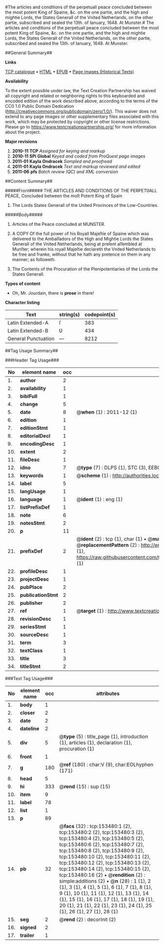 #The articles and conditions of the perpetuall peace concluded between the most potent King of Spaine, &c. on the one partie, and the high and mightie Lords, the States Generall of the Vnited Netherlands, on the other partie, subscribed and sealed the 13th. of Ianuary, 1648. At Munster.#
The articles and conditions of the perpetuall peace concluded between the most potent King of Spaine, &c. on the one partie, and the high and mightie Lords, the States Generall of the Vnited Netherlands, on the other partie, subscribed and sealed the 13th. of Ianuary, 1648. At Munster.

##General Summary##

**Links**

[TCP catalogue](http://www.ota.ox.ac.uk/tcp/)  • 
[HTML](http://tei.it.ox.ac.uk/tcp/Texts-HTML/free/A90/A90643.html)  • 
[EPUB](http://tei.it.ox.ac.uk/tcp/Texts-EPUB/free/A90/A90643.epub) • 
[Page images (Historical Texts)](https://historicaltexts.jisc.ac.uk/eebo-99895821e)

**Availability**

To the extent possible under law, the Text Creation Partnership has waived all copyright and related or neighboring rights to this keyboarded and encoded edition of the work described above, according to the terms of the CC0 1.0 Public Domain Dedication (http://creativecommons.org/publicdomain/zero/1.0/). This waiver does not extend to any page images or other supplementary files associated with this work, which may be protected by copyright or other license restrictions. Please go to https://www.textcreationpartnership.org/ for more information about the project.

**Major revisions**

1. __2010-11__ __TCP__ *Assigned for keying and markup*
1. __2010-11__ __SPi Global__ *Keyed and coded from ProQuest page images*
1. __2011-01__ __Kayla Ondracek__ *Sampled and proofread*
1. __2011-01__ __Kayla Ondracek__ *Text and markup reviewed and edited*
1. __2011-06__ __pfs__ *Batch review (QC) and XML conversion*

##Content Summary##

#####Front#####
THE ARTICLES AND CONDITIONS OF THE PERPETƲALL PEACE, Concluded between the moſt Potent King of Spain
1. The Lords States Generall of the United Provinces of the Low-Countries.

#####Body#####

1. Articles of the Peace concluded at MUNSTER.

1. A COPY Of the full power of his Royall Majeſtie of Spaine which was delivered to the Ambaſſadors of the High and Mightie Lords the States Generall of the Vnited Netherlands, being at preſent aſſembled at Munſter; wherein his royall Majeſtie declareth the Vnited Netherlands to be free and franke, without that he hath any pretence on them in any manner; as followeth.

1. The Contents of the Procuration of the Plenipotentiaries of the Lords the States Generall.

**Types of content**

  * Oh, Mr. Jourdain, there is **prose** in there!

**Character listing**


|Text|string(s)|codepoint(s)|
|---|---|---|
|Latin Extended-A|ſ|383|
|Latin Extended-B|Ʋ|434|
|General Punctuation|—|8212|

##Tag Usage Summary##

###Header Tag Usage###

|No|element name|occ|attributes|
|---|---|---|---|
|1.|__author__|2||
|2.|__availability__|1||
|3.|__biblFull__|1||
|4.|__change__|5||
|5.|__date__|8| @__when__ (1) : 2011-12 (1)|
|6.|__edition__|1||
|7.|__editionStmt__|1||
|8.|__editorialDecl__|1||
|9.|__encodingDesc__|1||
|10.|__extent__|2||
|11.|__fileDesc__|1||
|12.|__idno__|7| @__type__ (7) : DLPS (1), STC (3), EEBO-CITATION (1), PROQUEST (1), VID (1)|
|13.|__keywords__|1| @__scheme__ (1) : http://authorities.loc.gov/ (1)|
|14.|__label__|5||
|15.|__langUsage__|1||
|16.|__language__|1| @__ident__ (1) : eng (1)|
|17.|__listPrefixDef__|1||
|18.|__note__|6||
|19.|__notesStmt__|2||
|20.|__p__|11||
|21.|__prefixDef__|2| @__ident__ (2) : tcp (1), char (1)  •  @__matchPattern__ (2) : ([0-9\-]+):([0-9IVX]+) (1), (.+) (1)  •  @__replacementPattern__ (2) : http://eebo.chadwyck.com/downloadtiff?vid=$1&page=$2 (1), https://raw.githubusercontent.com/textcreationpartnership/Texts/master/tcpchars.xml#$1 (1)|
|22.|__profileDesc__|1||
|23.|__projectDesc__|1||
|24.|__pubPlace__|2||
|25.|__publicationStmt__|2||
|26.|__publisher__|2||
|27.|__ref__|1| @__target__ (1) : http://www.textcreationpartnership.org/docs/. (1)|
|28.|__revisionDesc__|1||
|29.|__seriesStmt__|1||
|30.|__sourceDesc__|1||
|31.|__term__|3||
|32.|__textClass__|1||
|33.|__title__|3||
|34.|__titleStmt__|2||


###Text Tag Usage###

|No|element name|occ|attributes|
|---|---|---|---|
|1.|__body__|1||
|2.|__closer__|2||
|3.|__date__|2||
|4.|__dateline__|2||
|5.|__div__|5| @__type__ (5) : title_page (1), introduction (1), articles (1), declaration (1), procuration (1)|
|6.|__front__|1||
|7.|__g__|180| @__ref__ (180) : char:V (9), char:EOLhyphen (171)|
|8.|__head__|5||
|9.|__hi__|333| @__rend__ (15) : sup (15)|
|10.|__item__|9||
|11.|__label__|78||
|12.|__list__|1||
|13.|__p__|89||
|14.|__pb__|32| @__facs__ (32) : tcp:153480:1 (2), tcp:153480:2 (2), tcp:153480:3 (2), tcp:153480:4 (2), tcp:153480:5 (2), tcp:153480:6 (2), tcp:153480:7 (2), tcp:153480:8 (2), tcp:153480:9 (2), tcp:153480:10 (2), tcp:153480:11 (2), tcp:153480:12 (2), tcp:153480:13 (2), tcp:153480:14 (2), tcp:153480:15 (2), tcp:153480:16 (2)  •  @__rendition__ (2) : simple:additions (2)  •  @__n__ (28) : 1 (1), 2 (1), 3 (1), 4 (1), 5 (1), 6 (1), 7 (1), 8 (1), 9 (1), 10 (1), 11 (1), 12 (1), 13 (1), 14 (1), 15 (1), 16 (1), 17 (1), 18 (1), 19 (1), 20 (1), 21 (1), 22 (1), 23 (1), 24 (1), 25 (1), 26 (1), 27 (1), 28 (1)|
|15.|__seg__|2| @__rend__ (2) : decorInit (2)|
|16.|__signed__|2||
|17.|__trailer__|1||
